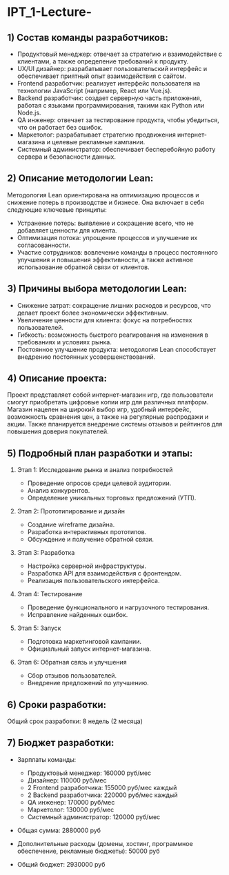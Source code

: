 # IPT_1-Lecture-

## 1) Состав команды разработчиков:
- Продуктовый менеджер: отвечает за стратегию и взаимодействие с клиентами, а также определение требований к продукту.
- UX/UI дизайнер: разрабатывает пользовательский интерфейс и обеспечивает приятный опыт взаимодействия с сайтом.
- Frontend разработчик: реализует интерфейс пользователя на технологии JavaScript (например, React или Vue.js).
- Backend разработчик: создает серверную часть приложения, работая с языками программирования, такими как Python или Node.js.
- QA инженер: отвечает за тестирование продукта, чтобы убедиться, что он работает без ошибок.
- Маркетолог: разрабатывает стратегию продвижения интернет-магазина и целевые рекламные кампании.
- Системный администратор: обеспечивает бесперебойную работу сервера и безопасности данных.

## 2) Описание методологии Lean:
Методология Lean ориентирована на оптимизацию процессов и снижение потерь в производстве и бизнесе. Она включает в себя следующие ключевые принципы:
- Устранение потерь: выявление и сокращение всего, что не добавляет ценности для клиента.
- Оптимизация потока: упрощение процессов и улучшение их согласованности.
- Участие сотрудников: вовлечение команды в процесс постоянного улучшения и повышения эффективности, а также активное использование обратной связи от клиентов.

## 3) Причины выбора методологии Lean:
- Снижение затрат: сокращение лишних расходов и ресурсов, что делает проект более экономически эффективным.
- Увеличение ценности для клиента: фокус на потребностях пользователей.
- Гибкость: возможность быстрого реагирования на изменения в требованиях и условиях рынка.
- Постоянное улучшение продукта: методология Lean способствует внедрению постоянных усовершенствований.

## 4) Описание проекта:
Проект представляет собой интернет-магазин игр, где пользователи смогут приобретать цифровые копии игр для различных платформ. Магазин нацелен на широкий выбор игр, удобный интерфейс, возможность сравнения цен, а также на регулярные распродажи и акции. Также планируется внедрение системы отзывов и рейтингов для повышения доверия покупателей.

## 5) Подробный план разработки и этапы:
1. Этап 1: Исследование рынка и анализ потребностей
   - Проведение опросов среди целевой аудитории.
   - Анализ конкурентов.
   - Определение уникальных торговых предложений (УТП).

2. Этап 2: Прототипирование и дизайн
   - Создание wireframe дизайна.
   - Разработка интерактивных прототипов.
   - Обсуждение и получение обратной связи.

3. Этап 3: Разработка
   - Настройка серверной инфраструктуры.
   - Разработка API для взаимодействия с фронтендом.
   - Реализация пользовательского интерфейса.

4. Этап 4: Тестирование
   - Проведение функционального и нагрузочного тестирования.
   - Исправление найденных ошибок.

5. Этап 5: Запуск
   - Подготовка маркетинговой кампании.
   - Официальный запуск интернет-магазина.

6. Этап 6: Обратная связь и улучшения
   - Сбор отзывов пользователей.
   - Внедрение предложений по улучшению.

## 6) Сроки разработки:
Общий срок разработки: 8 недель (2 месяца)

## 7) Бюджет разработки:
- Зарплаты команды:
  - Продуктовый менеджер: 160000 руб/мес
  - Дизайнер: 110000 руб/мес
  - 2 Frontend разработчика: 155000 руб/мес каждый
  - 2 Backend разработчика: 220000 руб/мес каждый
  - QA инженер: 170000 руб/мес
  - Маркетолог: 130000 руб/мес
  - Системный администратор: 120000 руб/мес

- Общая сумма: 2880000 руб
- Дополнительные расходы (домены, хостинг, программное обеспечение, рекламные бюджеты): 50000 руб

- Общий бюджет: 2930000 руб

